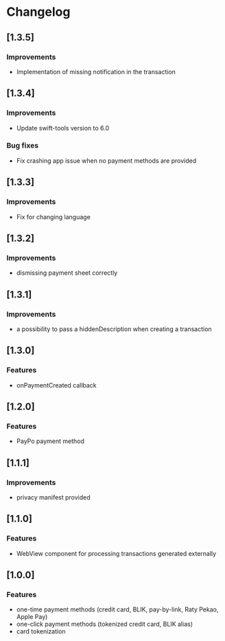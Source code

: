 # Changelog

<a name="1.3.5"></a>
## [1.3.5]
### Improvements
- Implementation of missing notification in the transaction

<a name="1.3.4"></a>
## [1.3.4]
### Improvements
- Update swift-tools version to 6.0
### Bug fixes
- Fix crashing app issue when no payment methods are provided

<a name="1.3.3"></a>
## [1.3.3]
### Improvements
- Fix for changing language

<a name="1.3.2"></a>
## [1.3.2]
### Improvements
- dismissing payment sheet correctly 

<a name="1.3.1"></a>
## [1.3.1]
### Improvements
- a possibility to pass a hiddenDescription when creating a transaction

<a name="1.3.0"></a>
## [1.3.0]
### Features
- onPaymentCreated callback

<a name="1.2.0"></a>
## [1.2.0]
### Features
- PayPo payment method

<a name="1.1.1"></a>
## [1.1.1]
### Improvements
- privacy manifest provided

<a name="1.1.0"></a>
## [1.1.0]
### Features
- WebView component for processing transactions generated externally

<a name="1.0.0"></a>
## [1.0.0]
### Features
- one-time payment methods (credit card, BLIK, pay-by-link, Raty Pekao, Apple Pay)
- one-click payment methods (tokenized credit card, BLIK alias)
- card tokenization


